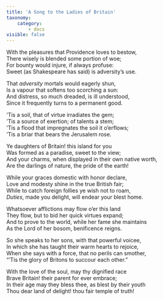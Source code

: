 ```yaml
---
title: 'A Song to the Ladies of Britain'
taxonomy:
    category:
        - docs
visible: false
---
```


With the pleasures that Providence loves to bestow,  
There wisely is blended some portion of woe;  
For bounty would injure, if always profuse:  
Sweet (as Shakespeare has said) is adversity’s use.  

That *adversity* mortals would eagerly shun,  
Is a vapour that softens too scorching a sun:  
And distress, so much dreaded, is ill understood,  
Since it frequently turns to a permanent good.

’Tis a soil, that of virtue irradiates the gem;  
’Tis a source of exertion; of talents a stem;  
’Tis a flood that impregnates the soil it o’erflows;  
’Tis a briar that bears the Jerusalem rose.  

Ye daughters of Britain! this island for you  
Was formed as a paradise, sweet to the view;  
And your charms, when displayed in their own native worth,  
Are the darlings of nature, the pride of the earth!  

While your graces domestic with honor declare,  
Love and modesty shine in the true British fair;  
While to catch foreign follies ye wish not to roam,  
*Duties*, made you delight, will endear your blest home.

Whatsoever afflictions may flow o’er this land  
They flow, but to bid her quick virtues expand;  
And to prove to the world, while her fame she maintains  
As the Lord of her bosom, benificence reigns.

So she speaks to her sons, with that powerful voicee,  
In which she has taught their warm hearts to rejoice,  
When she says with a force, that no perils can smother,  
“’Tis the glory of Britons to succour each other.”  

With the love of the soul, may thy dignified race  
Brave Britain! their parent for ever embrace;  
In their age may they bless thee, as blest by their youth  
Thou dear land of delight! thou fair temple of truth!